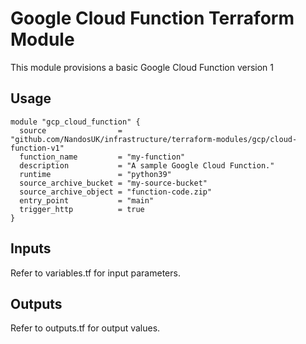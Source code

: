 # Google Cloud Function Terraform Module

This module provisions a basic Google Cloud Function version 1

## Usage

```hcl
module "gcp_cloud_function" {
  source                = "github.com/NandosUK/infrastructure/terraform-modules/gcp/cloud-function-v1"
  function_name         = "my-function"
  description           = "A sample Google Cloud Function."
  runtime               = "python39"
  source_archive_bucket = "my-source-bucket"
  source_archive_object = "function-code.zip"
  entry_point           = "main"
  trigger_http          = true
}
```

## Inputs

Refer to variables.tf for input parameters.

## Outputs

Refer to outputs.tf for output values.
